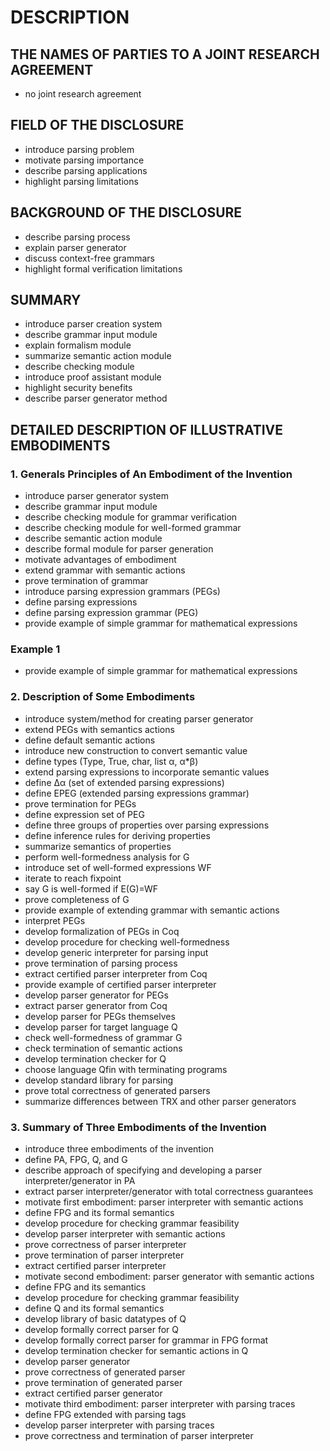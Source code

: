 # DESCRIPTION

## THE NAMES OF PARTIES TO A JOINT RESEARCH AGREEMENT

- no joint research agreement

## FIELD OF THE DISCLOSURE

- introduce parsing problem
- motivate parsing importance
- describe parsing applications
- highlight parsing limitations

## BACKGROUND OF THE DISCLOSURE

- describe parsing process
- explain parser generator
- discuss context-free grammars
- highlight formal verification limitations

## SUMMARY

- introduce parser creation system
- describe grammar input module
- explain formalism module
- summarize semantic action module
- describe checking module
- introduce proof assistant module
- highlight security benefits
- describe parser generator method

## DETAILED DESCRIPTION OF ILLUSTRATIVE EMBODIMENTS

### 1. Generals Principles of An Embodiment of the Invention

- introduce parser generator system
- describe grammar input module
- describe checking module for grammar verification
- describe checking module for well-formed grammar
- describe semantic action module
- describe formal module for parser generation
- motivate advantages of embodiment
- extend grammar with semantic actions
- prove termination of grammar
- introduce parsing expression grammars (PEGs)
- define parsing expressions
- define parsing expression grammar (PEG)
- provide example of simple grammar for mathematical expressions

### Example 1

- provide example of simple grammar for mathematical expressions

### 2. Description of Some Embodiments

- introduce system/method for creating parser generator
- extend PEGs with semantics actions
- define default semantic actions
- introduce new construction to convert semantic value
- define types (Type, True, char, list α, α*β)
- extend parsing expressions to incorporate semantic values
- define Δα (set of extended parsing expressions)
- define EPEG (extended parsing expressions grammar)
- prove termination for PEGs
- define expression set of PEG
- define three groups of properties over parsing expressions
- define inference rules for deriving properties
- summarize semantics of properties
- perform well-formedness analysis for G
- introduce set of well-formed expressions WF
- iterate to reach fixpoint
- say G is well-formed if E(G)=WF
- prove completeness of G
- provide example of extending grammar with semantic actions
- interpret PEGs
- develop formalization of PEGs in Coq
- develop procedure for checking well-formedness
- develop generic interpreter for parsing input
- prove termination of parsing process
- extract certified parser interpreter from Coq
- provide example of certified parser interpreter
- develop parser generator for PEGs
- extract parser generator from Coq
- develop parser for PEGs themselves
- develop parser for target language Q
- check well-formedness of grammar G
- check termination of semantic actions
- develop termination checker for Q
- choose language Qfin with terminating programs
- develop standard library for parsing
- prove total correctness of generated parsers
- summarize differences between TRX and other parser generators

### 3. Summary of Three Embodiments of the Invention

- introduce three embodiments of the invention
- define PA, FPG, Q, and G
- describe approach of specifying and developing a parser interpreter/generator in PA
- extract parser interpreter/generator with total correctness guarantees
- motivate first embodiment: parser interpreter with semantic actions
- define FPG and its formal semantics
- develop procedure for checking grammar feasibility
- develop parser interpreter with semantic actions
- prove correctness of parser interpreter
- prove termination of parser interpreter
- extract certified parser interpreter
- motivate second embodiment: parser generator with semantic actions
- define FPG and its semantics
- develop procedure for checking grammar feasibility
- define Q and its formal semantics
- develop library of basic datatypes of Q
- develop formally correct parser for Q
- develop formally correct parser for grammar in FPG format
- develop termination checker for semantic actions in Q
- develop parser generator
- prove correctness of generated parser
- prove termination of generated parser
- extract certified parser generator
- motivate third embodiment: parser interpreter with parsing traces
- define FPG extended with parsing tags
- develop parser interpreter with parsing traces
- prove correctness and termination of parser interpreter

